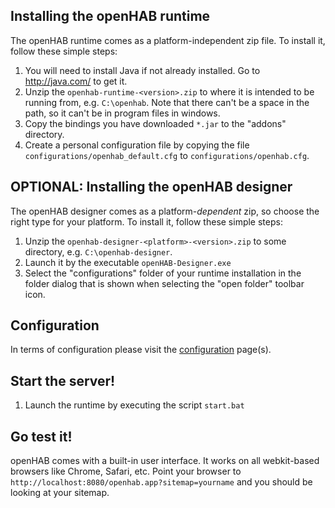 ## Installing the openHAB runtime

The openHAB runtime comes as a platform-independent zip file.
To install it, follow these simple steps:

1. You will need to install Java if not already installed. Go to http://java.com/ to get it.
1. Unzip the `openhab-runtime-<version>.zip` to where it is intended to be running from, e.g. `C:\openhab`.  Note that there can't be a space in the path, so it can't be in program files in windows.
1. Copy the bindings you have downloaded `*.jar` to the "addons" directory.
1. Create a personal configuration file by copying the file `configurations/openhab_default.cfg` to `configurations/openhab.cfg`.
 
## OPTIONAL: Installing the openHAB designer

The openHAB designer comes as a platform-*dependent* zip, so choose the right type for your platform.
To install it, follow these simple steps:

1. Unzip the `openhab-designer-<platform>-<version>.zip` to some directory, e.g. `C:\openhab-designer`.
1. Launch it by the executable `openHAB-Designer.exe` 
1. Select the "configurations" folder of your runtime installation in the folder dialog that is shown when selecting the "open folder" toolbar icon.

## Configuration
In terms of configuration please visit the [configuration](https://github.com/openhab/openhab/wiki/Configuring-the-openHAB-runtime) page(s). 

## Start the server!

1. Launch the runtime by executing the script `start.bat`

## Go test it!

openHAB comes with a built-in user interface. It works on all webkit-based browsers like Chrome, Safari, etc. Point your browser to `http://localhost:8080/openhab.app?sitemap=yourname` and you should be looking at your sitemap. 